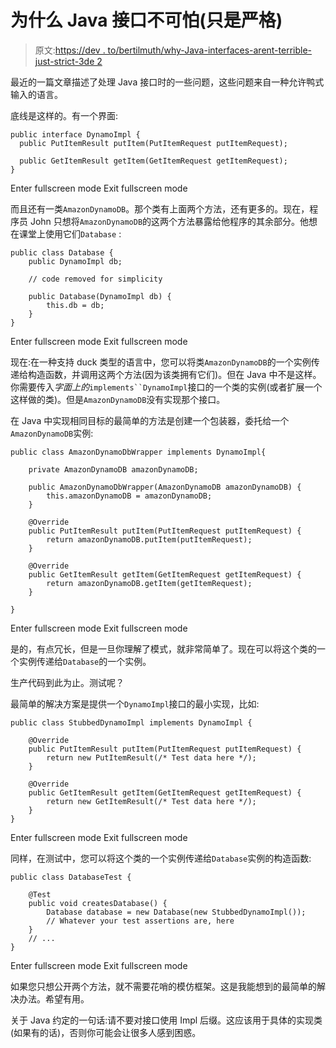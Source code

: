 # 为什么 Java 接口不可怕(只是严格)

> 原文:[https://dev . to/bertilmuth/why-Java-interfaces-arent-terrible-just-strict-3de 2](https://dev.to/bertilmuth/why-java-interfaces-arent-terrible-just-strict-3de2)

最近的一篇文章描述了处理 Java 接口时的一些问题，这些问题来自一种允许鸭式输入的语言。

底线是这样的。有一个界面:

```
public interface DynamoImpl {
  public PutItemResult putItem(PutItemRequest putItemRequest);

  public GetItemResult getItem(GetItemRequest getItemRequest);
} 
```

Enter fullscreen mode Exit fullscreen mode

而且还有一类`AmazonDynamoDB`。那个类有上面两个方法，还有更多的。现在，程序员 John 只想将`AmazonDynamoDB`的这两个方法暴露给他程序的其余部分。他想在课堂上使用它们`Database` :

```
public class Database {
    public DynamoImpl db;

    // code removed for simplicity

    public Database(DynamoImpl db) {
        this.db = db;
    }
} 
```

Enter fullscreen mode Exit fullscreen mode

现在:在一种支持 duck 类型的语言中，您可以将类`AmazonDynamoDB`的一个实例传递给构造函数，并调用这两个方法(因为该类拥有它们)。但在 Java 中不是这样。你需要传入*字面上的*`implements``DynamoImpl`接口的一个类的实例(或者扩展一个这样做的类)。但是`AmazonDynamoDB`没有实现那个接口。

在 Java 中实现相同目标的最简单的方法是创建一个包装器，委托给一个`AmazonDynamoDB`实例:

```
public class AmazonDynamoDbWrapper implements DynamoImpl{

    private AmazonDynamoDB amazonDynamoDB;

    public AmazonDynamoDbWrapper(AmazonDynamoDB amazonDynamoDB) {
        this.amazonDynamoDB = amazonDynamoDB;
    }

    @Override
    public PutItemResult putItem(PutItemRequest putItemRequest) {
        return amazonDynamoDB.putItem(putItemRequest);
    }

    @Override
    public GetItemResult getItem(GetItemRequest getItemRequest) {
        return amazonDynamoDB.getItem(getItemRequest);
    }

} 
```

Enter fullscreen mode Exit fullscreen mode

是的，有点冗长，但是一旦你理解了模式，就非常简单了。现在可以将这个类的一个实例传递给`Database`的一个实例。

生产代码到此为止。测试呢？

最简单的解决方案是提供一个`DynamoImpl`接口的最小实现，比如:

```
public class StubbedDynamoImpl implements DynamoImpl {

    @Override
    public PutItemResult putItem(PutItemRequest putItemRequest) {
        return new PutItemResult(/* Test data here */);
    }

    @Override
    public GetItemResult getItem(GetItemRequest getItemRequest) {
        return new GetItemResult(/* Test data here */);
    }
} 
```

Enter fullscreen mode Exit fullscreen mode

同样，在测试中，您可以将这个类的一个实例传递给`Database`实例的构造函数:

```
public class DatabaseTest {

    @Test
    public void createsDatabase() {
        Database database = new Database(new StubbedDynamoImpl());
        // Whatever your test assertions are, here
    }
    // ...
} 
```

Enter fullscreen mode Exit fullscreen mode

如果您只想公开两个方法，就不需要花哨的模仿框架。这是我能想到的最简单的解决办法。希望有用。

关于 Java 约定的一句话:请不要对接口使用 Impl 后缀。这应该用于具体的实现类(如果有的话)，否则你可能会让很多人感到困惑。